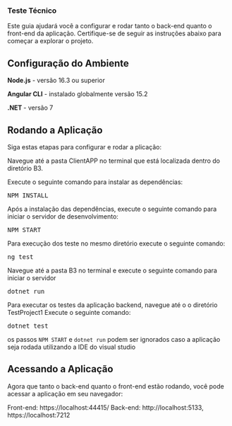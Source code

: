 <h3>Teste Técnico</h3>
Este guia ajudará você a configurar e rodar tanto o back-end quanto o front-end da aplicação. Certifique-se de seguir as instruções abaixo para começar a explorar o projeto.

<h2>Configuração do Ambiente</h2>
<p><strong>Node.js</strong> - versão 16.3 ou superior</p>
<p><strong>Angular CLI</strong> - instalado globalmente versão 15.2</p>
<p></p><strong>.NET </strong>- versão 7</p>

<h2>Rodando a Aplicação</h2>
Siga estas etapas para configurar e rodar a plicação:

Navegue até a pasta ClientAPP no terminal que está localizada dentro do diretório B3.

Execute o seguinte comando para instalar as dependências:
<pre>NPM INSTALL</pre>

Após a instalação das dependências, execute o seguinte comando para iniciar o servidor de desenvolvimento:
<pre>NPM START</pre>

Para execução dos teste no mesmo diretório execute o seguinte comando:
<pre>ng test</pre>

Navegue até a pasta B3 no terminal e execute o seguinte comando para iniciar o servidor

<pre>dotnet run</pre>

Para executar os testes da aplicação backend, navegue até o o diretório TestProject1
Execute o seguinte comando:

<pre>dotnet test</pre>

os passos `NPM START` e `dotnet run` podem ser ignorados caso a aplicação seja rodada utilizando a IDE do visual studio

<h2>Acessando a Aplicação</h2>
Agora que tanto o back-end quanto o front-end estão rodando, você pode acessar a aplicação em seu navegador:

Front-end: https://localhost:44415/
Back-end: http://localhost:5133, https://localhost:7212


